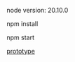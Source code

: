 node version: 20.10.0

npm install


npm start

[prototype](https://www.figma.com/file/8M1iGk02L1zFttSAYtGCZ3/daily-ui?type=design&node-id=6%3A543&mode=design&t=XxSJV0fFyTcEUzsw-1)
